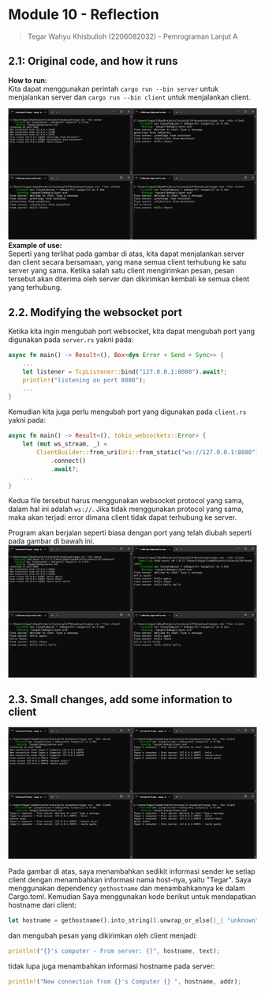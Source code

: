 # Module 10 - Reflection
> Tegar Wahyu Khisbulloh (2206082032) - Pemrograman Lanjut A

## 2.1: Original code, and how it runs

**How to run:** <br>
Kita dapat menggunakan perintah `cargo run --bin server` untuk menjalankan server dan
`cargo run --bin client` untuk menjalankan client. 

![client_server.png](images/client_server.png)
**Example of use:** <br>
Seperti yang terlihat pada gambar di atas, kita dapat menjalankan server dan client secara 
bersamaan, yang mana semua client terhubung ke satu server yang sama. Ketika salah satu
client mengirimkan pesan, pesan tersebut akan diterima oleh server dan dikirimkan kembali
ke semua client yang terhubung.

## 2.2. Modifying the websocket port

Ketika kita ingin mengubah port websocket, kita dapat mengubah port yang digunakan pada
`server.rs` yakni pada:
```rust
async fn main() -> Result<(), Box<dyn Error + Send + Sync>> {
    ...
    let listener = TcpListener::bind("127.0.0.1:8080").await?;
    println!("listening on port 8080");
    ...
}
```
Kemudian kita juga perlu mengubah port yang digunakan pada `client.rs` yakni pada:
```rust
async fn main() -> Result<(), tokio_websockets::Error> {
    let (mut ws_stream, _) =
        ClientBuilder::from_uri(Uri::from_static("ws://127.0.0.1:8080"))
            .connect()
            .await?;
    ...
}
```
Kedua file tersebut harus menggunakan websocket protocol yang sama, dalam hal ini adalah
`ws://`. Jika tidak menggunakan protocol yang sama, maka akan terjadi error dimana client tidak
dapat terhubung ke server.

Program akan berjalan seperti biasa dengan port yang telah diubah seperti pada gambar di bawah ini.
![modify_port.png](images/modify_port.png)

## 2.3. Small changes, add some information to client

![img.png](images/sender_info.png)

Pada gambar di atas, saya menambahkan sedikit informasi sender ke setiap client dengan
menambahkan informasi nama host-nya, yaitu "Tegar". Saya menggunakan dependency `gethostname` dan 
menambahkannya ke dalam Cargo.toml. Kemudian Saya menggunakan kode berikut untuk mendapatkan
hostname dari client:
```rust
let hostname = gethostname().into_string().unwrap_or_else(|_| "unknown".to_string());
```
dan mengubah pesan yang dikirimkan oleh client menjadi:
```rust
println!("{}'s computer - From server: {}", hostname, text);
```
tidak lupa juga menambahkan informasi hostname pada server:
```rust
println!("New connection from {}'s Computer {} ", hostname, addr);
```